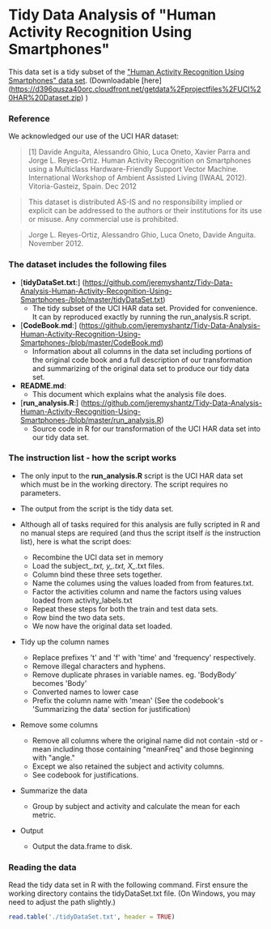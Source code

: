 # Tidy Data Analysis of "Human Activity Recognition Using Smartphones"

This data set is a tidy subset of the ["Human Activity Recognition Using Smartphones" data set](http://archive.ics.uci.edu/ml/datasets/Human+Activity+Recognition+Using+Smartphones). (Downloadable [here] (https://d396qusza40orc.cloudfront.net/getdata%2Fprojectfiles%2FUCI%20HAR%20Dataset.zip) )

### Reference
We acknowledged our use of the UCI HAR dataset:

> [1] Davide Anguita, Alessandro Ghio, Luca Oneto, Xavier Parra and Jorge L. Reyes-Ortiz. Human Activity Recognition on Smartphones using a Multiclass Hardware-Friendly Support Vector Machine. International Workshop of Ambient Assisted Living (IWAAL 2012). Vitoria-Gasteiz, Spain. Dec 2012

> This dataset is distributed AS-IS and no responsibility implied or explicit can be addressed to the authors or their institutions for its use or misuse. Any commercial use is prohibited.

> Jorge L. Reyes-Ortiz, Alessandro Ghio, Luca Oneto, Davide Anguita. November 2012.

### The dataset includes the following files
* [**tidyDataSet.txt**:] (https://github.com/jeremyshantz/Tidy-Data-Analysis-Human-Activity-Recognition-Using-Smartphones-/blob/master/tidyDataSet.txt) 
    * The tidy subset of the UCI HAR data set. Provided for convenience. It can by reproduced exactly by running the run_analysis.R script.
* [**CodeBook.md**:] (https://github.com/jeremyshantz/Tidy-Data-Analysis-Human-Activity-Recognition-Using-Smartphones-/blob/master/CodeBook.md)
    * Information about all columns in the data set including portions of the original code book and a full description of our transformation and summarizing of the original data set to produce our tidy data set.
* **README.md**: 
    * This document which explains what the analysis file does. 
* [**run_analysis.R**:] (https://github.com/jeremyshantz/Tidy-Data-Analysis-Human-Activity-Recognition-Using-Smartphones-/blob/master/run_analysis.R) 
    * Source code in R for our transformation of the UCI HAR data set into our tidy data set.

### The instruction list - how the script works
* The only input to the **run_analysis.R** script is the UCI HAR data set which must be in the working directory. The script requires no parameters.
* The output from the script is the tidy data set.
* Although all of tasks required for this analysis are fully scripted in R and no manual steps are required (and thus the script itself *is* the instruction list), here is what the script does:
    * Recombine the UCI data set in memory
    * Load the subject_*.txt, y_.txt, X_*.txt files.
	* Column bind these three sets together.
	* Name the columes using the values loaded from from features.txt.
	* Factor the activities column and name the factors using values loaded from activity_labels.txt
	* Repeat these steps for both the train and test data sets.
	* Row bind the two data sets.
	* We now have the original data set loaded.

* Tidy up the column names
	* Replace prefixes 't' and 'f' with 'time' and 'frequency' respectively.
	* Remove illegal characters and hyphens.
    * Remove duplicate phrases in variable names. eg. 'BodyBody' becomes 'Body'
    * Converted names to lower case
	* Prefix the column name with 'mean' (See the codebook's 'Summarizing the data' section for justification)

* Remove some columns
	* Remove all columns where the original name did not contain -std or -mean including those containing "meanFreq" and those beginning with "angle." 
	* Except we also retained the subject and activity columns.
	* See codebook for justifications.

* Summarize the data
	* Group by subject and activity and calculate the mean for each metric.

* Output
	* Output the data.frame to disk.	

### Reading the data
Read the tidy data set in R with the following command. First ensure the working directory contains the tidyDataSet.txt file. (On Windows, you may need to adjust the path slightly.)

```R
read.table('./tidyDataSet.txt', header = TRUE)
```
